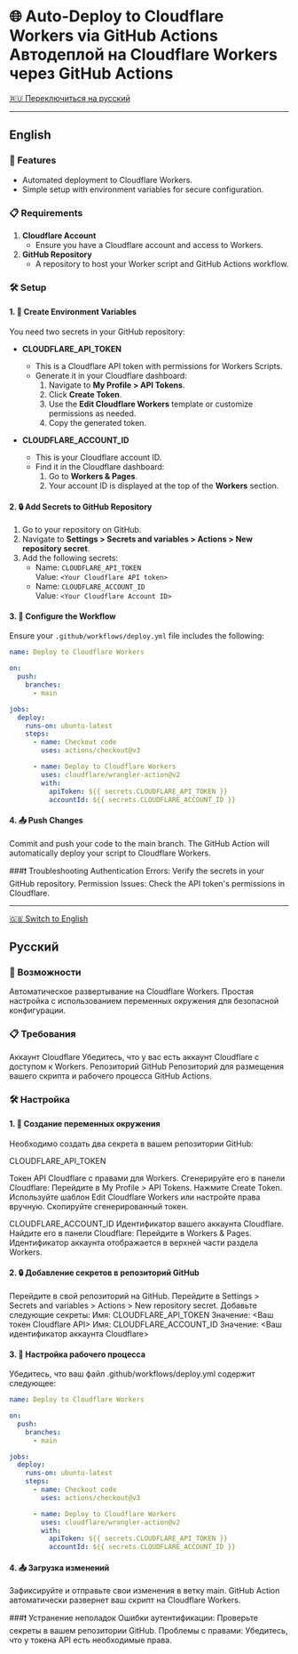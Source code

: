 # 🌐 Auto-Deploy to Cloudflare Workers via GitHub Actions Автодеплой на Cloudflare Workers через GitHub Actions

[🇷🇺 Переключиться на русский](#русский)

---

## English

### 🚀 Features
- Automated deployment to Cloudflare Workers.
- Simple setup with environment variables for secure configuration.

### 📋 Requirements
1. **Cloudflare Account**  
   - Ensure you have a Cloudflare account and access to Workers.
2. **GitHub Repository**  
   - A repository to host your Worker script and GitHub Actions workflow.

### 🛠️ Setup

#### 1. 🔑 Create Environment Variables
You need two secrets in your GitHub repository:

- **CLOUDFLARE_API_TOKEN**  
  - This is a Cloudflare API token with permissions for Workers Scripts.  
  - Generate it in your Cloudflare dashboard:
    1. Navigate to **My Profile > API Tokens**.
    2. Click **Create Token**.
    3. Use the **Edit Cloudflare Workers** template or customize permissions as needed.
    4. Copy the generated token.

- **CLOUDFLARE_ACCOUNT_ID**  
  - This is your Cloudflare account ID.
  - Find it in the Cloudflare dashboard:
    1. Go to **Workers & Pages**.
    2. Your account ID is displayed at the top of the **Workers** section.

#### 2. 🔒 Add Secrets to GitHub Repository
1. Go to your repository on GitHub.
2. Navigate to **Settings > Secrets and variables > Actions > New repository secret**.
3. Add the following secrets:
   - Name: `CLOUDFLARE_API_TOKEN`  
     Value: `<Your Cloudflare API token>`
   - Name: `CLOUDFLARE_ACCOUNT_ID`  
     Value: `<Your Cloudflare Account ID>`

#### 3. 📜 Configure the Workflow
Ensure your `.github/workflows/deploy.yml` file includes the following:

```yaml
name: Deploy to Cloudflare Workers

on:
  push:
    branches:
      - main

jobs:
  deploy:
    runs-on: ubuntu-latest
    steps:
      - name: Checkout code
        uses: actions/checkout@v3

      - name: Deploy to Cloudflare Workers
        uses: cloudflare/wrangler-action@v2
        with:
          apiToken: ${{ secrets.CLOUDFLARE_API_TOKEN }}
          accountId: ${{ secrets.CLOUDFLARE_ACCOUNT_ID }}
```
#### 4. 📤 Push Changes
Commit and push your code to the main branch.
The GitHub Action will automatically deploy your script to Cloudflare Workers.

###❗ Troubleshooting
Authentication Errors: Verify the secrets in your GitHub repository.
Permission Issues: Check the API token's permissions in Cloudflare.

---


[🇬🇧 Switch to English](#english)
## Русский

### 🚀 Возможности
Автоматическое развертывание на Cloudflare Workers.
Простая настройка с использованием переменных окружения для безопасной конфигурации.

### 📋 Требования
Аккаунт Cloudflare
Убедитесь, что у вас есть аккаунт Cloudflare с доступом к Workers.
Репозиторий GitHub
Репозиторий для размещения вашего скрипта и рабочего процесса GitHub Actions.

### 🛠️ Настройка

#### 1. 🔑 Создание переменных окружения
Необходимо создать два секрета в вашем репозитории GitHub:

CLOUDFLARE_API_TOKEN

Токен API Cloudflare с правами для Workers.
Сгенерируйте его в панели Cloudflare:
Перейдите в My Profile > API Tokens.
Нажмите Create Token.
Используйте шаблон Edit Cloudflare Workers или настройте права вручную.
Скопируйте сгенерированный токен.

CLOUDFLARE_ACCOUNT_ID
Идентификатор вашего аккаунта Cloudflare.
Найдите его в панели Cloudflare:
Перейдите в Workers & Pages.
Идентификатор аккаунта отображается в верхней части раздела Workers.

#### 2. 🔒 Добавление секретов в репозиторий GitHub
Перейдите в свой репозиторий на GitHub.
Перейдите в Settings > Secrets and variables > Actions > New repository secret.
Добавьте следующие секреты:
Имя: CLOUDFLARE_API_TOKEN
Значение: <Ваш токен Cloudflare API>
Имя: CLOUDFLARE_ACCOUNT_ID
Значение: <Ваш идентификатор аккаунта Cloudflare>

#### 3. 📜 Настройка рабочего процесса
Убедитесь, что ваш файл .github/workflows/deploy.yml содержит следующее:
```yaml
name: Deploy to Cloudflare Workers

on:
  push:
    branches:
      - main

jobs:
  deploy:
    runs-on: ubuntu-latest
    steps:
      - name: Checkout code
        uses: actions/checkout@v3

      - name: Deploy to Cloudflare Workers
        uses: cloudflare/wrangler-action@v2
        with:
          apiToken: ${{ secrets.CLOUDFLARE_API_TOKEN }}
          accountId: ${{ secrets.CLOUDFLARE_ACCOUNT_ID }}
```

#### 4. 📤 Загрузка изменений
Зафиксируйте и отправьте свои изменения в ветку main.
GitHub Action автоматически развернет ваш скрипт на Cloudflare Workers.

###❗ Устранение неполадок
Ошибки аутентификации: Проверьте секреты в вашем репозитории GitHub.
Проблемы с правами: Убедитесь, что у токена API есть необходимые права.
